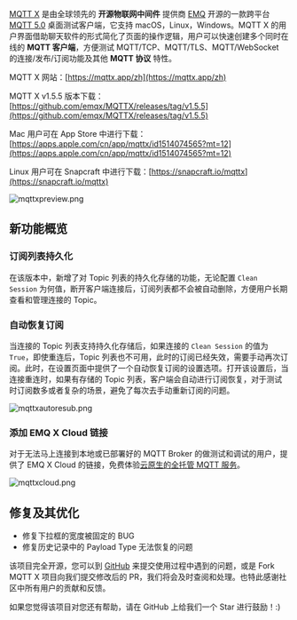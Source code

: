 [MQTT X](https://mqttx.app/zh) 是由全球领先的 **开源物联网中间件** 提供商 [EMQ](https://www.emqx.cn/) 开源的一款跨平台 [MQTT 5.0](https://www.emqx.cn/mqtt/mqtt5) 桌面测试客户端，它支持 macOS，Linux，Windows。MQTT X 的用户界面借助聊天软件的形式简化了页面的操作逻辑，用户可以快速创建多个同时在线的 **MQTT 客户端**，方便测试 MQTT/TCP、MQTT/TLS、MQTT/WebSocket  的连接/发布/订阅功能及其他 **MQTT 协议** 特性。

MQTT X 网站：[https://mqttx.app/zh](https://mqttx.app/zh)

MQTT X v1.5.5 版本下载：[https://github.com/emqx/MQTTX/releases/tag/v1.5.5](https://github.com/emqx/MQTTX/releases/tag/v1.5.5)

Mac 用户可在 App Store 中进行下载：[https://apps.apple.com/cn/app/mqttx/id1514074565?mt=12](https://apps.apple.com/cn/app/mqttx/id1514074565?mt=12)

Linux 用户可在 Snapcraft 中进行下载：[https://snapcraft.io/mqttx](https://snapcraft.io/mqttx)

![mqttxpreview.png](https://static.emqx.net/images/aa86f5835a6f7a5ce59aecf39990e493.png)

## 新功能概览

### 订阅列表持久化

在该版本中，新增了对 Topic 列表的持久化存储的功能，无论配置 `Clean Session` 为何值，断开客户端连接后，订阅列表都不会被自动删除，方便用户长期查看和管理连接的 Topic。

### 自动恢复订阅

当连接的 Topic 列表支持持久化存储后，如果连接的 `Clean Session` 的值为 `True`，即使重连后，Topic 列表也不可用，此时的订阅已经失效，需要手动再次订阅。此时，在设置页面中提供了一个自动恢复订阅的设置选项。打开该设置后，当连接重连时，如果有存储的 Topic 列表，客户端会自动进行订阅恢复，对于测试时订阅数多或者复杂的场景，避免了每次去手动重新订阅的问题。

![mqttxautoresub.png](https://static.emqx.net/images/dc808e9c451f84885520105cbeb58d6a.png)

### 添加 EMQ X Cloud 链接

对于无法马上连接到本地或已部署好的 MQTT Broker 的做测试和调试的用户，提供了 EMQ X Cloud 的链接，免费体验[云原生的全托管 MQTT 服务](https://cloud.emqx.cn/)。

![mqttxcloud.png](https://static.emqx.net/images/a2fab283b655c58a9600f82f4c6d03ba.png)

## 修复及其优化

- 修复下拉框的宽度被固定的 BUG
- 修复历史记录中的 Payload Type 无法恢复的问题

该项目完全开源，您可以到 [GitHub](https://github.com/emqx/MQTTX/issues?q=is%3Aissue+is%3Aopen+sort%3Aupdated-desc) 来提交使用过程中遇到的问题，或是 Fork MQTT X 项目向我们提交修改后的 PR，我们将会及时查阅和处理。也特此感谢社区中所有用户的贡献和反馈。

如果您觉得该项目对您还有帮助，请在 GitHub 上给我们一个 Star 进行鼓励！:)

